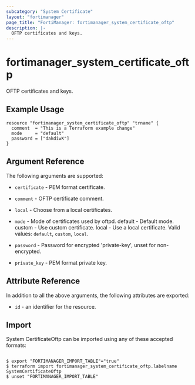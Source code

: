 ```yaml
---
subcategory: "System Certificate"
layout: "fortimanager"
page_title: "FortiManager: fortimanager_system_certificate_oftp"
description: |-
  OFTP certificates and keys.
---
```


# fortimanager_system_certificate_oftp
OFTP certificates and keys.

## Example Usage

```hcl
resource "fortimanager_system_certificate_oftp" "trname" {
  comment  = "This is a Terraform example change"
  mode     = "default"
  password = ["dakdiwX"]
}
```

## Argument Reference


The following arguments are supported:


* `certificate` - PEM format certificate.
* `comment` - OFTP certificate comment.
* `local` - Choose from a local certificates.
* `mode` - Mode of certificates used by oftpd. default - Default mode. custom - Use custom certificate. local - Use a local certificate. Valid values: `default`, `custom`, `local`.

* `password` - Password for encrypted 'private-key', unset for non-encrypted.
* `private_key` - PEM format private key.


## Attribute Reference

In addition to all the above arguments, the following attributes are exported:
* `id` - an identifier for the resource.

## Import

System CertificateOftp can be imported using any of these accepted formats:
```

$ export "FORTIMANAGER_IMPORT_TABLE"="true"
$ terraform import fortimanager_system_certificate_oftp.labelname SystemCertificateOftp
$ unset "FORTIMANAGER_IMPORT_TABLE"
```

